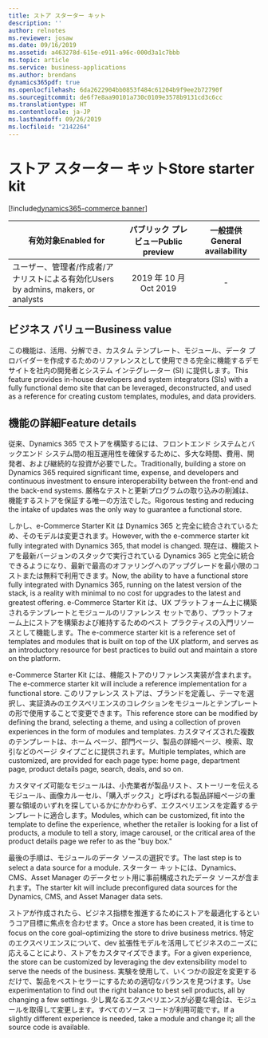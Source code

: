 ```yaml
---
title: ストア スターター キット
description: ''
author: relnotes
ms.reviewer: josaw
ms.date: 09/16/2019
ms.assetid: a463278d-615e-e911-a96c-000d3a1c7bbb
ms.topic: article
ms.service: business-applications
ms.author: brendans
dynamics365pdf: true
ms.openlocfilehash: 6da2622904bb0853f484c61204b9f9ee2b72790f
ms.sourcegitcommit: de6f7e8aa90101a730c0109e3578b9131cd3c6cc
ms.translationtype: HT
ms.contentlocale: ja-JP
ms.lasthandoff: 09/26/2019
ms.locfileid: "2142264"
---
```

# <a name="store-starter-kit"></a><span data-ttu-id="90096-102">ストア スターター キット</span><span class="sxs-lookup"><span data-stu-id="90096-102">Store starter kit</span></span>
[!include[dynamics365-commerce banner](../includes/dynamics365-commerce.md)]

| <span data-ttu-id="90096-103">有効対象</span><span class="sxs-lookup"><span data-stu-id="90096-103">Enabled for</span></span>    |  <span data-ttu-id="90096-104">パブリック プレビュー</span><span class="sxs-lookup"><span data-stu-id="90096-104">Public preview</span></span> | <span data-ttu-id="90096-105">一般提供</span><span class="sxs-lookup"><span data-stu-id="90096-105">General availability</span></span> | 
| ---------- | :----------: |:----------: |
|<span data-ttu-id="90096-106">ユーザー、管理者/作成者/アナリストによる有効化</span><span class="sxs-lookup"><span data-stu-id="90096-106">Users by admins, makers, or analysts</span></span>|<span data-ttu-id="90096-107">2019 年 10 月</span><span class="sxs-lookup"><span data-stu-id="90096-107">Oct 2019</span></span>| -|


## <a name="business-value"></a><span data-ttu-id="90096-108">ビジネス バリュー</span><span class="sxs-lookup"><span data-stu-id="90096-108">Business value</span></span>
<!-- bv start -->
<span data-ttu-id="90096-109">この機能は、活用、分解でき、カスタム テンプレート、モジュール、データ プロバイダーを作成するためのリファレンスとして使用できる完全に機能するデモ サイトを社内の開発者とシステム インテグレーター (SI) に提供します。</span><span class="sxs-lookup"><span data-stu-id="90096-109">This feature provides in-house developers and system integrators (SIs) with a fully functional demo site that can be leveraged, deconstructed, and used as a reference for creating custom templates, modules, and data providers.</span></span>
<!-- bv end -->



## <a name="feature-details"></a><span data-ttu-id="90096-110">機能の詳細</span><span class="sxs-lookup"><span data-stu-id="90096-110">Feature details</span></span>
<!--feature detail start -->
<span data-ttu-id="90096-111">従来、Dynamics 365 でストアを構築するには、フロントエンド システムとバックエンド システム間の相互運用性を確保するために、多大な時間、費用、開発者、および継続的な投資が必要でした。</span><span class="sxs-lookup"><span data-stu-id="90096-111">Traditionally, building a store on Dynamics 365 required significant time, expense, and developers and continuous investment to ensure interoperability between the front-end and the back-end systems.</span></span> <span data-ttu-id="90096-112">厳格なテストと更新プログラムの取り込みの削減は、機能するストアを保証する唯一の方法でした。</span><span class="sxs-lookup"><span data-stu-id="90096-112">Rigorous testing and reducing the intake of updates was the only way to guarantee a functional store.</span></span> 

<span data-ttu-id="90096-113">しかし、e-Commerce Starter Kit は Dynamics 365 と完全に統合されているため、そのモデルは変更されます。</span><span class="sxs-lookup"><span data-stu-id="90096-113">However, with the e-commerce starter kit fully integrated with Dynamics 365, that model is changed.</span></span> <span data-ttu-id="90096-114">現在は、機能ストアを最新バージョンのスタックで実行されている Dynamics 365 と完全に統合できるようになり、最新で最高のオファリングへのアップグレードを最小限のコストまたは無料で利用できます。</span><span class="sxs-lookup"><span data-stu-id="90096-114">Now, the ability to have a functional store fully integrated with Dynamics 365, running on the latest version of the stack, is a reality with minimal to no cost for upgrades to the latest and greatest offering.</span></span> <span data-ttu-id="90096-115">e-Commerce Starter Kit は、UX プラットフォーム上に構築されるテンプレートとモジュールのリファレンス セットであり、プラットフォーム上にストアを構築および維持するためのベスト プラクティスの入門リソースとして機能します。</span><span class="sxs-lookup"><span data-stu-id="90096-115">The e-commerce starter kit is a reference set of templates and modules that is built on top of the UX platform, and serves as an introductory resource for best practices to build out and maintain a store on the platform.</span></span> 

<span data-ttu-id="90096-116">e-Commerce Starter Kit には、機能ストアのリファレンス実装が含まれます。</span><span class="sxs-lookup"><span data-stu-id="90096-116">The e-commerce starter kit will include a reference implementation for a functional store.</span></span> <span data-ttu-id="90096-117">このリファレンス ストアは、ブランドを定義し、テーマを選択し、実証済みのエクスペリエンスのコレクションをモジュールとテンプレートの形で使用することで変更できます。</span><span class="sxs-lookup"><span data-stu-id="90096-117">This reference store can be modified by defining the brand, selecting a theme, and using a collection of proven experiences in the form of modules and templates.</span></span> <span data-ttu-id="90096-118">カスタマイズされた複数のテンプレートは、ホーム ページ、部門ページ、製品の詳細ページ、検索、取引などのページ タイプごとに提供されます。</span><span class="sxs-lookup"><span data-stu-id="90096-118">Multiple templates, which are customized, are provided for each page type: home page, department page, product details page, search, deals, and so on.</span></span> 

<span data-ttu-id="90096-119">カスタマイズ可能なモジュールは、小売業者が製品リスト、ストーリーを伝えるモジュール、画像カルーセル、「購入ボックス」と呼ばれる製品詳細ページの重要な領域のいずれを探しているかにかかわらず、エクスペリエンスを定義するテンプレートに適合します。</span><span class="sxs-lookup"><span data-stu-id="90096-119">Modules, which can be customized, fit into the template to define the experience, whether the retailer is looking for a list of products, a module to tell a story, image carousel, or the critical area of the product details page we refer to as the "buy box."</span></span> 

<span data-ttu-id="90096-120">最後の手順は、モジュールのデータ ソースの選択です。</span><span class="sxs-lookup"><span data-stu-id="90096-120">The last step is to select a data source for a module.</span></span> <span data-ttu-id="90096-121">スターター キットには、Dynamics、CMS、Asset Manager のデータセット用に事前構成されたデータ ソースが含まれます。</span><span class="sxs-lookup"><span data-stu-id="90096-121">The starter kit will include preconfigured data sources for the Dynamics, CMS, and Asset Manager data sets.</span></span> 

<span data-ttu-id="90096-122">ストアが作成されたら、ビジネス指標を推進するためにストアを最適化するというコア目標に焦点を合わせます。</span><span class="sxs-lookup"><span data-stu-id="90096-122">Once a store has been created, it is time to focus on the core goal–optimizing the store to drive business metrics.</span></span> <span data-ttu-id="90096-123">特定のエクスペリエンスについて、dev 拡張性モデルを活用してビジネスのニーズに応えることにより、ストアをカスタマイズできます。</span><span class="sxs-lookup"><span data-stu-id="90096-123">For a given experience, the store can be customized by leveraging the dev extensibility model to serve the needs of the business.</span></span> <span data-ttu-id="90096-124">実験を使用して、いくつかの設定を変更するだけで、製品をベストセラーにするための適切なバランスを見つけます。</span><span class="sxs-lookup"><span data-stu-id="90096-124">Use experimentation to find out the right balance to best sell products, all by changing a few settings.</span></span> <span data-ttu-id="90096-125">少し異なるエクスペリエンスが必要な場合は、モジュールを取得して変更します。すべてのソース コードが利用可能です。</span><span class="sxs-lookup"><span data-stu-id="90096-125">If a slightly different experience is needed, take a module and change it; all the source code is available.</span></span>
<!--feature detail end -->











